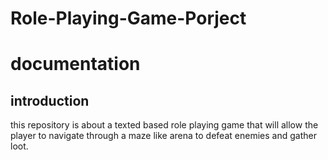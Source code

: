 # Role-Playing-Game-Porject
# documentation

## introduction
this repository is about a texted based role playing game that will allow the player to navigate through a maze like arena to defeat enemies and gather loot.
